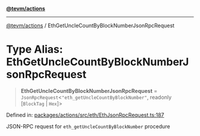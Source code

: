 [**@tevm/actions**](../README.md)

***

[@tevm/actions](../globals.md) / EthGetUncleCountByBlockNumberJsonRpcRequest

# Type Alias: EthGetUncleCountByBlockNumberJsonRpcRequest

> **EthGetUncleCountByBlockNumberJsonRpcRequest** = `JsonRpcRequest`\<`"eth_getUncleCountByBlockNumber"`, readonly \[`BlockTag` \| `Hex`\]\>

Defined in: [packages/actions/src/eth/EthJsonRpcRequest.ts:187](https://github.com/evmts/tevm-monorepo/blob/main/packages/actions/src/eth/EthJsonRpcRequest.ts#L187)

JSON-RPC request for `eth_getUncleCountByBlockNumber` procedure
